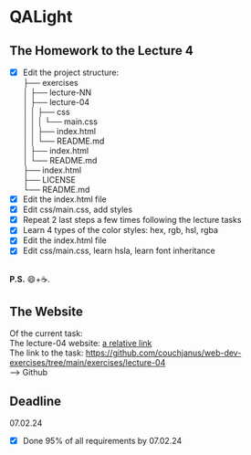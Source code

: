# QALight
## The Homework to the Lecture 4

- [x] Edit the project structure:<br>
├── exercises<br>
│   ├── lecture-NN<br>
│   ├── lecture-04<br>
│   │   ├── css<br>
│   │   │   └── main.css<br>
│   │   ├── index.html<br>
│   │   └── README.md<br>
│   ├── index.html <br>
│   └── README.md<br>
├── index.html<br>
├── LICENSE<br>
└── README.md<br>
- [x] Edit the index.html file <br>
- [x] Edit css/main.css, add styles<br>
- [x] Repeat 2 last steps a few times following the lecture tasks<br>
- [x] Learn 4 types of the color styles: hex, rgb, hsl, rgba<br>
- [x] Edit the index.html file <br>
- [x] Edit css/main.css, learn hsla, learn font inheritance
<br><br>

**P.S.** 😄+☕.

## The Website
Of the current task: <br>
The lecture-04 website: [a relative link](./index.html)<br>
The link to the task: https://github.com/couchjanus/web-dev-exercises/tree/main/exercises/lecture-04
<br />
--> Github

## Deadline
07.02.24 <br />

- [x] Done 95% of all requirements by 07.02.24